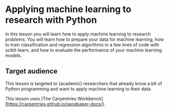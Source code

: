 # Applying machine learning to research with Python
In this lesson you will learn how to apply machine learning to research problems.
You will learn how to prepare your data for machine learning, 
how to train classification and regression algorithms in a few lines of code with scikit-learn,
and how to evaluate the performance of your machine learning models.

## Target audience
This lesson is targeted to (academic) researchers that already know a bit of Python programming
and want to apply machine learning to their data.

This lesson uses [The Carpentries Workbench][https://carpentries.github.io/sandpaper-docs/].
